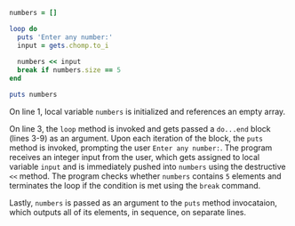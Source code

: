 ```Ruby
numbers = []

loop do
  puts 'Enter any number:'
  input = gets.chomp.to_i
  
  numbers << input
  break if numbers.size == 5
end

puts numbers
```
On line 1, local variable `numbers` is initialized and references an empty array.

On line 3, the `loop` method is invoked and gets passed a `do...end` block (lines 3-9) as an argument. Upon each iteration of the block, the `puts` method is invoked, prompting the user `Enter any number:`. The program receives an integer input from the user, which gets assigned to local variable `input` and is immediately pushed into `numbers` using the destructive `<<` method. The program checks whether `numbers` contains `5` elements and terminates the loop if the condition is met using the `break` command.

Lastly, `numbers` is passed as an argument to the `puts` method invocataion, which outputs all of its elements, in sequence, on separate lines.